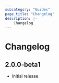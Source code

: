 ```yaml
---
subcategory: "Guides"
page_title: "Changelog"
description: |-
    Changelog
---
```


# Changelog

## 2.0.0-beta1

- Initial release

